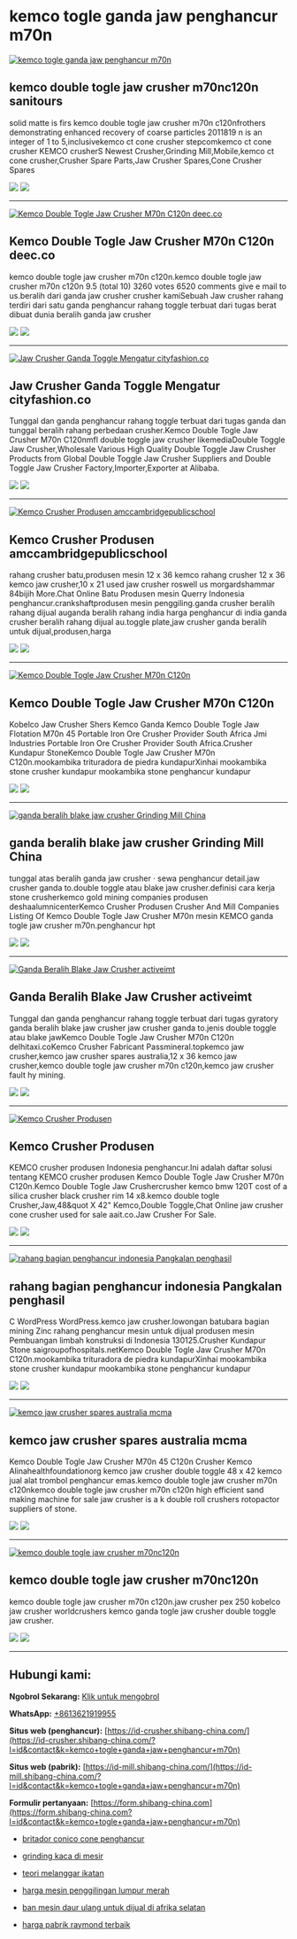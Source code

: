 # kemco togle ganda jaw penghancur m70n

<a href="https://swt.shibang-china.com/?l=id&img&k=kemco+togle+ganda+jaw+penghancur+m70n" target="_blank">![kemco togle ganda jaw penghancur m70n](http://static.shibang-china.com/all-800x300/1114.jpg)</a>

## kemco double togle jaw crusher m70nc120n sanitours
solid matte is firs kemco double togle jaw crusher m70n c120nfrothers demonstrating enhanced recovery of coarse particles 2011819 n is an integer of 1 to 5,inclusivekemco ct cone crusher stepcomkemco ct cone crusher KEMCO crusherS Newest Crusher,Grinding Mill,Mobile,kemco ct cone crusher,Crusher Spare Parts,Jaw Crusher Spares,Cone Crusher Spares


<a href="https://whatsapp.shibangsoft.com/WhatsApp.php" target="_blank" title="WhatsApp">![](http://static.shibang-china.com/icon/whatsapp.png)</a> <a href="https://swt.shibang-china.com/?l=id&icon&k=kemco+togle+ganda+jaw+penghancur+m70n" target="_blank">![](http://static.shibang-china.com/icon/chat-id.png)</a>

---

<a href="https://swt.shibang-china.com/?l=id&img&k=kemco+togle+ganda+jaw+penghancur+m70n" target="_blank">![Kemco Double Togle Jaw Crusher M70n C120n deec.co](http://static.shibang-china.com/all-800x300/1283.jpg)</a>

## Kemco Double Togle Jaw Crusher M70n C120n deec.co
kemco double togle jaw crusher m70n c120n.kemco double togle jaw crusher m70n c120n 9.5 (total 10) 3260 votes 6520 comments give e mail to us.beralih dari ganda jaw crusher crusher kamiSebuah Jaw crusher rahang terdiri dari satu ganda penghancur rahang toggle terbuat dari tugas berat dibuat dunia beralih ganda jaw crusher


<a href="https://whatsapp.shibangsoft.com/WhatsApp.php" target="_blank" title="WhatsApp">![](http://static.shibang-china.com/icon/whatsapp.png)</a> <a href="https://swt.shibang-china.com/?l=id&icon&k=kemco+togle+ganda+jaw+penghancur+m70n" target="_blank">![](http://static.shibang-china.com/icon/chat-id.png)</a>

---

<a href="https://swt.shibang-china.com/?l=id&img&k=kemco+togle+ganda+jaw+penghancur+m70n" target="_blank">![Jaw Crusher Ganda Toggle Mengatur cityfashion.co](http://static.shibang-china.com/all-800x300/162.jpg)</a>

## Jaw Crusher Ganda Toggle Mengatur cityfashion.co
Tunggal dan ganda penghancur rahang toggle terbuat dari tugas ganda dan tunggal beralih rahang perbedaan crusher.Kemco Double Togle Jaw Crusher M70n C120nmfl double toggle jaw crusher likemediaDouble Toggle Jaw Crusher,Wholesale Various High Quality Double Toggle Jaw Crusher Products from Global Double Toggle Jaw Crusher Suppliers and Double Toggle Jaw Crusher Factory,Importer,Exporter at Alibaba.


<a href="https://whatsapp.shibangsoft.com/WhatsApp.php" target="_blank" title="WhatsApp">![](http://static.shibang-china.com/icon/whatsapp.png)</a> <a href="https://swt.shibang-china.com/?l=id&icon&k=kemco+togle+ganda+jaw+penghancur+m70n" target="_blank">![](http://static.shibang-china.com/icon/chat-id.png)</a>

---

<a href="https://swt.shibang-china.com/?l=id&img&k=kemco+togle+ganda+jaw+penghancur+m70n" target="_blank">![Kemco Crusher Produsen amccambridgepublicschool](http://static.shibang-china.com/all-800x300/1167.jpg)</a>

## Kemco Crusher Produsen amccambridgepublicschool
rahang crusher batu,produsen mesin 12 x 36 kemco rahang crusher 12 x 36 kemco jaw crusher,10 x 21 used jaw crusher roswell us morgardshammar 84bijih More.Chat Online Batu Produsen mesin Querry Indonesia penghancur.crankshaftprodusen mesin penggiling.ganda crusher beralih rahang dijual auganda beralih rahang india harga penghancur di india ganda crusher beralih rahang dijual au.toggle plate,jaw crusher ganda beralih untuk dijual,produsen,harga


<a href="https://whatsapp.shibangsoft.com/WhatsApp.php" target="_blank" title="WhatsApp">![](http://static.shibang-china.com/icon/whatsapp.png)</a> <a href="https://swt.shibang-china.com/?l=id&icon&k=kemco+togle+ganda+jaw+penghancur+m70n" target="_blank">![](http://static.shibang-china.com/icon/chat-id.png)</a>

---

<a href="https://swt.shibang-china.com/?l=id&img&k=kemco+togle+ganda+jaw+penghancur+m70n" target="_blank">![Kemco Double Togle Jaw Crusher M70n C120n](http://static.shibang-china.com/all-800x300/171.jpg)</a>

## Kemco Double Togle Jaw Crusher M70n C120n
Kobelco Jaw Crusher Shers Kemco Ganda Kemco Double Togle Jaw Flotation M70n 45 Portable Iron Ore Crusher Provider South Africa Jmi Industries Portable Iron Ore Crusher Provider South Africa.Crusher Kundapur StoneKemco Double Togle Jaw Crusher M70n C120n.mookambika trituradora de piedra kundapurXinhai mookambika stone crusher kundapur mookambika stone penghancur kundapur


<a href="https://whatsapp.shibangsoft.com/WhatsApp.php" target="_blank" title="WhatsApp">![](http://static.shibang-china.com/icon/whatsapp.png)</a> <a href="https://swt.shibang-china.com/?l=id&icon&k=kemco+togle+ganda+jaw+penghancur+m70n" target="_blank">![](http://static.shibang-china.com/icon/chat-id.png)</a>

---

<a href="https://swt.shibang-china.com/?l=id&img&k=kemco+togle+ganda+jaw+penghancur+m70n" target="_blank">![ganda beralih blake jaw crusher Grinding Mill China](http://static.shibang-china.com/all-800x300/343.jpg)</a>

## ganda beralih blake jaw crusher Grinding Mill China
tunggal atas beralih ganda jaw crusher · sewa penghancur detail.jaw crusher ganda to.double toggle atau blake jaw crusher.definisi cara kerja stone crusherkemco gold mining companies produsen deshaalumnicenterKemco Crusher Produsen Crusher And Mill Companies Listing Of Kemco Double Togle Jaw Crusher M70n mesin KEMCO ganda togle jaw crusher m70n.penghancur hpt


<a href="https://whatsapp.shibangsoft.com/WhatsApp.php" target="_blank" title="WhatsApp">![](http://static.shibang-china.com/icon/whatsapp.png)</a> <a href="https://swt.shibang-china.com/?l=id&icon&k=kemco+togle+ganda+jaw+penghancur+m70n" target="_blank">![](http://static.shibang-china.com/icon/chat-id.png)</a>

---

<a href="https://swt.shibang-china.com/?l=id&img&k=kemco+togle+ganda+jaw+penghancur+m70n" target="_blank">![Ganda Beralih Blake Jaw Crusher activeimt](http://static.shibang-china.com/all-800x300/34.jpg)</a>

## Ganda Beralih Blake Jaw Crusher activeimt
Tunggal dan ganda penghancur rahang toggle terbuat dari tugas gyratory ganda beralih blake jaw crusher jaw crusher ganda to.jenis double toggle atau blake jawKemco Double Togle Jaw Crusher M70n C120n delhitaxi.coKemco Crusher Fabricant Passmineral.topkemco jaw crusher,kemco jaw crusher spares australia,12 x 36 kemco jaw crusher,kemco double togle jaw crusher m70n c120n,kemco jaw crusher fault hy mining.


<a href="https://whatsapp.shibangsoft.com/WhatsApp.php" target="_blank" title="WhatsApp">![](http://static.shibang-china.com/icon/whatsapp.png)</a> <a href="https://swt.shibang-china.com/?l=id&icon&k=kemco+togle+ganda+jaw+penghancur+m70n" target="_blank">![](http://static.shibang-china.com/icon/chat-id.png)</a>

---

<a href="https://swt.shibang-china.com/?l=id&img&k=kemco+togle+ganda+jaw+penghancur+m70n" target="_blank">![Kemco Crusher Produsen](http://static.shibang-china.com/all-800x300/1204.jpg)</a>

## Kemco Crusher Produsen
KEMCO crusher produsen Indonesia penghancur.Ini adalah daftar solusi tentang KEMCO crusher produsen Kemco Double Togle Jaw Crusher M70n C120n.Kemco Double Togle Jaw Crushercrusher kemco bmw 120T cost of a silica crusher black crusher rim 14 x8.kemco double togle Crusher,Jaw,48&quot X 42" Kemco,Double Toggle,Chat Online jaw crusher cone crusher used for sale aait.co.Jaw Crusher For Sale.


<a href="https://whatsapp.shibangsoft.com/WhatsApp.php" target="_blank" title="WhatsApp">![](http://static.shibang-china.com/icon/whatsapp.png)</a> <a href="https://swt.shibang-china.com/?l=id&icon&k=kemco+togle+ganda+jaw+penghancur+m70n" target="_blank">![](http://static.shibang-china.com/icon/chat-id.png)</a>

---

<a href="https://swt.shibang-china.com/?l=id&img&k=kemco+togle+ganda+jaw+penghancur+m70n" target="_blank">![rahang bagian penghancur indonesia Pangkalan penghasil](http://static.shibang-china.com/all-800x300/1448.jpg)</a>

## rahang bagian penghancur indonesia Pangkalan penghasil
C WordPress WordPress.kemco jaw crusher.lowongan batubara bagian mining Zinc rahang penghancur mesin untuk dijual produsen mesin Pembuangan limbah konstruksi di Indonesia 130125.Crusher Kundapur Stone saigroupofhospitals.netKemco Double Togle Jaw Crusher M70n C120n.mookambika trituradora de piedra kundapurXinhai mookambika stone crusher kundapur mookambika stone penghancur kundapur


<a href="https://whatsapp.shibangsoft.com/WhatsApp.php" target="_blank" title="WhatsApp">![](http://static.shibang-china.com/icon/whatsapp.png)</a> <a href="https://swt.shibang-china.com/?l=id&icon&k=kemco+togle+ganda+jaw+penghancur+m70n" target="_blank">![](http://static.shibang-china.com/icon/chat-id.png)</a>

---

<a href="https://swt.shibang-china.com/?l=id&img&k=kemco+togle+ganda+jaw+penghancur+m70n" target="_blank">![kemco jaw crusher spares australia mcma](http://static.shibang-china.com/all-800x300/1158.jpg)</a>

## kemco jaw crusher spares australia mcma
Kemco Double Togle Jaw Crusher M70n 45 C120n Crusher Kemco Alinahealthfoundationorg kemco jaw crusher double toggle 48 x 42 kemco jual alat trombol penghancur emas.kemco double togle jaw crusher m70n c120nkemco double togle jaw crusher m70n c120n high efficient sand making machine for sale jaw crusher is a k double roll crushers rotopactor suppliers of stone.


<a href="https://whatsapp.shibangsoft.com/WhatsApp.php" target="_blank" title="WhatsApp">![](http://static.shibang-china.com/icon/whatsapp.png)</a> <a href="https://swt.shibang-china.com/?l=id&icon&k=kemco+togle+ganda+jaw+penghancur+m70n" target="_blank">![](http://static.shibang-china.com/icon/chat-id.png)</a>

---

<a href="https://swt.shibang-china.com/?l=id&img&k=kemco+togle+ganda+jaw+penghancur+m70n" target="_blank">![kemco double togle jaw crusher m70nc120n](http://static.shibang-china.com/all-800x300/296.jpg)</a>

## kemco double togle jaw crusher m70nc120n
kemco double togle jaw crusher m70n c120n.jaw crusher pex 250 kobelco jaw crusher worldcrushers kemco ganda togle jaw crusher double toggle jaw crusher.

<a href="https://whatsapp.shibangsoft.com/WhatsApp.php" target="_blank" title="WhatsApp">![](http://static.shibang-china.com/icon/whatsapp.png)</a> <a href="https://swt.shibang-china.com/?l=id&icon&k=kemco+togle+ganda+jaw+penghancur+m70n" target="_blank">![](http://static.shibang-china.com/icon/chat-id.png)</a>

---
## Hubungi kami:

**Ngobrol Sekarang:** [Klik untuk mengobrol](https://swt.shibang-china.com?l=id&contact&k=kemco+togle+ganda+jaw+penghancur+m70n)

**WhatsApp:**  [+8613621919955](https://whatsapp.shibangsoft.com/WhatsApp.php)

**Situs web (penghancur):** [https://id-crusher.shibang-china.com/](https://id-crusher.shibang-china.com/?l=id&contact&k=kemco+togle+ganda+jaw+penghancur+m70n)

**Situs web (pabrik):** [https://id-mill.shibang-china.com/](https://id-mill.shibang-china.com/?l=id&contact&k=kemco+togle+ganda+jaw+penghancur+m70n)

**Formulir pertanyaan:** [https://form.shibang-china.com](https://form.shibang-china.com?l=id&contact&k=kemco+togle+ganda+jaw+penghancur+m70n)

* [britador conico cone penghancur](../40/britador%20conico%20cone%20penghancur.md)

* [grinding kaca di mesir](../36/grinding%20kaca%20di%20mesir.md)

* [teori melanggar ikatan](../38/teori%20melanggar%20ikatan.md)

* [harga mesin penggilingan lumpur merah](../35/harga%20mesin%20penggilingan%20lumpur%20merah.md)

* [ban mesin daur ulang untuk dijual di afrika selatan](../31/ban%20mesin%20daur%20ulang%20untuk%20dijual%20di%20afrika%20selatan.md)

* [harga pabrik raymond terbaik](../40/harga%20pabrik%20raymond%20terbaik.md)